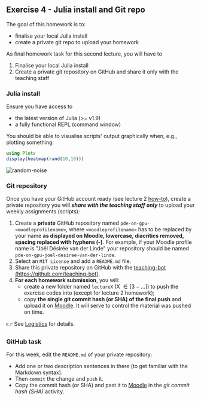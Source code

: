 <!--This file was generated, do not modify it.-->
## Exercise 4 - **Julia install and Git repo**

The goal of this homework is to:
- finalise your local Julia install
- create a private git repo to upload your homework

As final homework task for this second lecture, you will have to
1. Finalise your local Julia install
2. Create a private git repository on GitHub and share it only with the teaching staff

### Julia install
Ensure you have access to
- the latest version of Julia (>= v1.9)
- a fully functional REPL (command window)

You should be able to visualise scripts' output graphically when, e.g., plotting something:

```julia
using Plots
display(heatmap(rand(10,10)))
```

![random-noise](../assets/literate_figures/l2_random-noise.png)

### Git repository
Once you have your GitHub account ready (see lecture 2 [how-to](/lecture2/#a_brief_git_demo_session)), create a private repository you will _**share with the teaching staff only**_ to upload your weekly assignments (scripts):
1. Create a **private** GitHub repository named `pde-on-gpu-<moodleprofilename>`, where `<moodleprofilename>` has to be replaced by your name **as displayed on Moodle, lowercase, diacritics removed, spacing replaced with hyphens (-)**. For example, if your Moodle profile name is "Joël Désirée van der Linde" your repository should be named `pde-on-gpu-joel-desiree-van-der-linde`.
2. Select an `MIT License` and add a `README.md` file.
3. Share this private repository on GitHub with the [teaching-bot (https://github.com/teaching-bot)](https://github.com/teaching-bot).
4. **For each homework submission**, you will:
    - create a new folder named `lectureX` (X $\in [3-...]$) to push the exercise codes into (except for lecture 2 homework);
    - copy **the single git commit hash (or SHA) of the final push** and upload it on [Moodle](https://moodle-app2.let.ethz.ch/course/view.php?id=20175). It will serve to control the material was pushed on time.

👉 See [Logistics](/logistics/#submission) for details.

### GitHub task
For this week, edit the `README.md` of your private repository:
- Add one or two description sentences in there (to get familiar with the Markdown syntax).
- Then `commit` the change and `push` it.
- Copy the commit hash (or SHA) and past it to [Moodle](https://moodle-app2.let.ethz.ch/course/view.php?id=18084) in the _git commit hash (SHA)_ activity.

